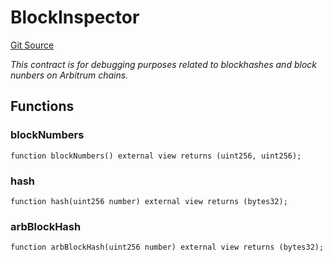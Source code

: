 # BlockInspector
[Git Source](https://github.com//PermissionlessGames/degen-casino/blob/ad02e177c5773bccbcd1369e63be4ea1e9311fae/src/BlockInspector.sol)

*This contract is for debugging purposes related to blockhashes and block nunbers on Arbitrum chains.*


## Functions
### blockNumbers


```solidity
function blockNumbers() external view returns (uint256, uint256);
```

### hash


```solidity
function hash(uint256 number) external view returns (bytes32);
```

### arbBlockHash


```solidity
function arbBlockHash(uint256 number) external view returns (bytes32);
```

